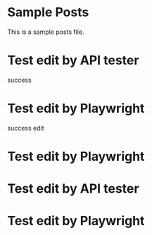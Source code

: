# Sample Posts

This is a sample posts file.

# Test edit by API tester
success
# Test edit by Playwright
success edit
# Test edit by Playwright

# Test edit by API tester

# Test edit by Playwright
